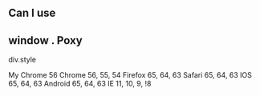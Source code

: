 
Can I use
-------------------------------------------
window . Poxy
-------------------------------------------
div.style

My Chrome      56
Chrome         56, 55, 54
Firefox        65, 64, 63
Safari         65, 64, 63
IOS            65, 64, 63
Android        65, 64, 63
IE             11, 10, 9, !8

